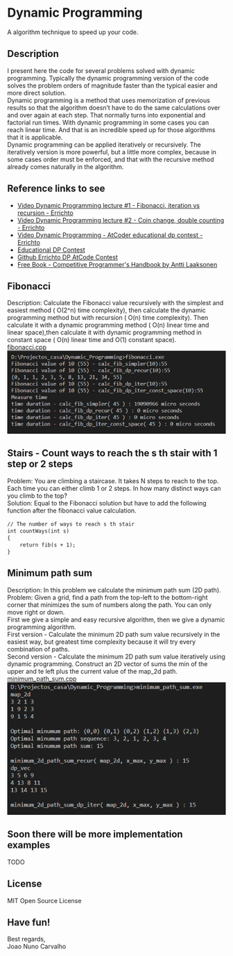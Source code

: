 # Dynamic Programming
A algorithm technique to speed up your code.

## Description
I present here the code for several problems solved with dynamic programming. Typically the dynamic programming version of the code solves the problem orders of magnitude faster than the typical easier and more direct solution.<br> 
Dynamic programming is a method that uses memorization of previous results so that the algorithm doesn’t have to do the same calculations over and over again at each step. That normally turns into exponential and factorial run times. With dynamic programming in some cases you can reach linear time. And that is an incredible speed up for those algorithms that it is applicable.<br> 
Dynamic programming can be applied iteratively or recursively. The iteratively version is more powerful, but a little more complex, because in some cases order must be enforced, and that with the recursive method already comes naturally in the algorithm.<br>

## Reference links to see
* [Video Dynamic Programming lecture #1 - Fibonacci, iteration vs recursion - Errichto](https://www.youtube.com/watch?v=YBSt1jYwVfU)
* [Video Dynamic Programming lecture #2 - Coin change, double counting - Errichto](https://www.youtube.com/watch?v=1mtvm2ubHCY)
* [Video Dynamic Programming - AtCoder educational dp contest - Errichto](https://www.youtube.com/watch?v=FAQxdm0bTaw)
* [Educational DP Contest](https://atcoder.jp/contests/dp)
* [Github Errichto DP AtCode Contest](https://github.com/Errichto/youtube/tree/master/atcoder-dp)
* [Free Book - Competitive Programmer's Handbook by Antti Laaksonen](https://github.com/pllk/cphb/)

## Fibonacci
Description: Calculate the Fibonacci value recursively with the simplest and easiest method ( O(2^n) time complexity), then calculate the dynamic programming method but with recursion ( O(n) time complexity). Then calculate it with a dynamic programming method ( O(n) linear time and linear space),then calculate it with dynamic programming method in constant space ( O(n) linear time and O(1) constant space). <br> 
[fibonacci.cpp](./fibonacci.cpp) <br>
![Fibonacci output](./fibonacci_output.png?raw=true "Fibonacci output") <br>

## Stairs  - Count ways to reach the s th stair with 1 step or 2 steps
Problem: You are climbing a staircase. It takes N steps to reach to the top. Each time you can either climb 1 or 2 steps. In how many distinct ways can you climb to the top? <br>
Solution: Equal to the Fibonacci solution but have to add the following function after the fibonacci value calculation. <br>
```
// The number of ways to reach s th stair 
int countWays(int s) 
{ 
    return fib(s + 1); 
} 
```

## Minimum path sum
Description: In this problem we calculate the minimum path sum (2D path). <br>
Problem: Given a grid, find a path from the top-left to the bottom-right corner that minimizes the sum of numbers along the path. You can only move right or down.<br>
First we give a simple and easy recursive algorithm, then we give a dynamic programming algorithm.<br>
First version - Calculate the minimum 2D path sum value recursively in the easiest way, but greatest time complexity because it will try every combination of paths.<br>
Second version - Calculate the minimum 2D path sum value iteratively using dynamic programming. Construct an 2D vector of sums the min of the upper and te left plus the current value of the map_2d path.<br>
[minimum_path_sum.cpp](./minimum_path_sum.cpp) <br>
![Minimum path sum](./minimum_path_sum_output.png?raw=true "Minimum path sum") <br>

## Soon there will be more implementation examples
TODO

## License
MIT Open Source License

## Have fun!
Best regards, <br>
Joao Nuno Carvalho